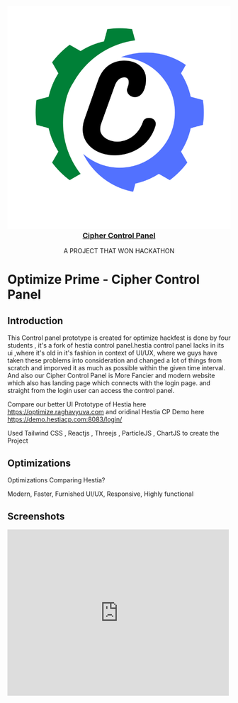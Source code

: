 
<br/>
<p align="center">
  <a href="https://lucamail.raghavyuva.com/">
<h3 align="center"><img src="https://raw.githubusercontent.com/raghavyuva/optimize-prime/d382d055eab232d57c5167680740fdc7b543b7f8/logo.svg" alt="LucaMail"><br>Cipher Control Panel</i></h3>  </a>
  <p align="center">
   A PROJECT THAT WON HACKATHON
  </p>
</p>

# Optimize Prime - Cipher Control Panel



## Introduction 
This Control panel prototype is created for optimize hackfest is done by four students ,
it's a fork of hestia control panel.hestia control panel lacks in its ui ,where it's old in it's fashion in context of UI/UX,
where we guys have taken these problems into consideration and changed a lot of things from scratch and imporved it as much as possible within the given time interval.
And also our Cipher Control Panel is More Fancier and modern website which also has landing page which connects with the login page.
and straight from the login user can access the control panel.

Compare our better UI Prototype of Hestia here https://optimize.raghavyuva.com and oridinal Hestia CP Demo here https://demo.hestiacp.com:8083/login/

Used Tailwind CSS , Reactjs , Threejs , ParticleJS , ChartJS to create the Project

## Optimizations

Optimizations Comparing Hestia? 

Modern,
Faster,
Furnished UI/UX,
Responsive,
Highly functional



## Screenshots

<embed src="https://github.com/raghavyuva/optimize-prime/blob/master/public/RAGHAVENDRA%20BHAT%20Optimize%20Prime%20Certificate.pdf" width="500" height="375" 
 type="application/pdf">



